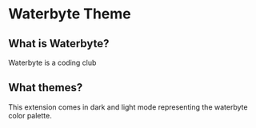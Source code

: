 # Waterbyte Theme

## What is Waterbyte?

Waterbyte is a coding club

## What themes?

This extension comes in dark and light mode representing the waterbyte color palette.
